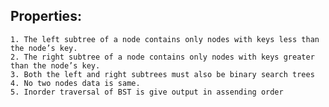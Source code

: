 ## Properties: 
    1. The left subtree of a node contains only nodes with keys less than the node’s key.
    2. The right subtree of a node contains only nodes with keys greater than the node’s key.
    3. Both the left and right subtrees must also be binary search trees
    4. No two nodes data is same.
    5. Inorder traversal of BST is give output in assending order
